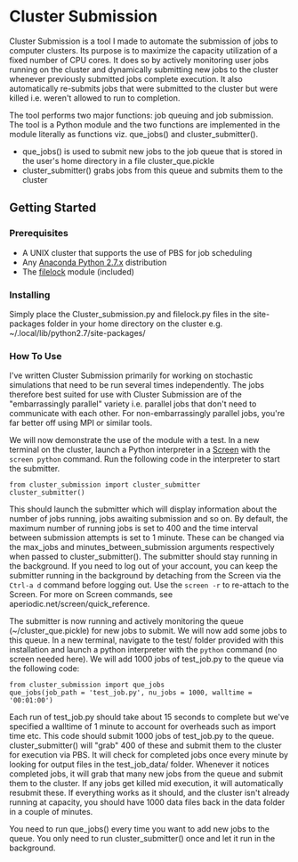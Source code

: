 # Cluster Submission

Cluster Submission is a tool I made to automate the submission of jobs to computer clusters. Its purpose is to maximize the capacity utilization of a fixed number of CPU cores. It does so by actively monitoring user jobs running on the cluster and dynamically submitting new jobs to the cluster whenever previously submitted jobs complete execution. It also automatically re-submits jobs that were submitted to the cluster but were killed i.e. weren't allowed to run to completion.

The tool performs two major functions: job queuing and job submission. The tool is a Python module and the two functions are implemented in the module literally as functions viz. que_jobs() and cluster_submitter().
- que_jobs() is used to submit new jobs to the job queue that is stored in the user's home directory in a file cluster_que.pickle
- cluster_submitter() grabs jobs from this queue and submits them to the cluster

## Getting Started

### Prerequisites

- A UNIX cluster that supports the use of PBS for job scheduling
- Any [Anaconda Python 2.7.x](https://www.continuum.io/downloads) distribution
- The [filelock](https://pypi.python.org/pypi/filelock) module (included)


### Installing

Simply place the Cluster_submission.py and filelock.py files in the site-packages folder in your home directory on the cluster e.g. ~/.local/lib/python2.7/site-packages/


### How To Use

I've written Cluster Submission primarily for working on stochastic simulations that need to be run several times independently. The jobs therefore best suited for use with Cluster Submission are of the "embarrassingly parallel" variety i.e. parallel jobs that don't need to communicate with each other. For non-embarrassingly parallel jobs, you're far better off using MPI or similar tools.

We will now demonstrate the use of the module with a test. In a new terminal on the cluster, launch a Python interpreter in a [Screen](https://www.gnu.org/software/screen/) with the <code>screen python</code> command. Run the following code in the interpreter to start the submitter.

```
from cluster_submission import cluster_submitter
cluster_submitter()
```

This should launch the submitter which will display information about the number of jobs running, jobs awaiting submission and so on. By default, the maximum number of running jobs is set to 400 and the time interval between submission attempts is set to 1 minute. These can be changed via the max_jobs and minutes_between_submission arguments respectively when passed to cluster_submitter(). The submitter should stay running in the background. If you need to log out of your account, you can keep the submitter running in the background by detaching from the Screen via the <code>Ctrl-a d</code> command before logging out. Use the <code>screen -r</code> to re-attach to the Screen. For more on Screen commands, see aperiodic.net/screen/quick_reference.

The submitter is now running and actively monitoring the queue (~/cluster_que.pickle) for new jobs to submit. We will now add some jobs to this queue. In a new terminal, navigate to the test/ folder provided with this installation and launch a python interpreter with the <code>python</code> command (no screen needed here). We will add 1000 jobs of test_job.py to the queue via the following code:

```
from cluster_submission import que_jobs
que_jobs(job_path = 'test_job.py', nu_jobs = 1000, walltime = '00:01:00')
```

Each run of test_job.py should take about 15 seconds to complete but we've specified a walltime of 1 minute to account for overheads such as import time etc. This code should submit 1000 jobs of test_job.py to the queue. cluster_submitter() will "grab" 400 of these and submit them to the cluster for execution via PBS. It will check for completed jobs once every minute by looking for output files in the test_job_data/ folder. Whenever it notices completed jobs, it will grab that many new jobs from the queue and submit them to the cluster. If any jobs get killed mid execution, it will automatically resubmit these. If everything works as it should, and the cluster isn't already running at capacity, you should have 1000 data files back in the data folder in a couple of minutes.

You need to run que_jobs() every time you want to add new jobs to the queue. You only need to run cluster_submitter() once and let it run in the background.
